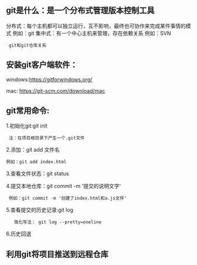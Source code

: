 ## git是什么：是一个分布式管理版本控制工具

   分布式：每个主机都可以独立运行，互不影响，最终也可协作来完成某件事情的模式 例如：git
   集中式：有一个中心主机来管理，存在依赖关系 例如：SVN

     git和git仓库关系

## 安装git客户端软件：

   windows:https://gitforwindows.org/
   
   mac: https://git-scm.com/download/mac

## git常用命令:
  
   1.初始化git:git init  

     注：在项目根目录下产生一个.git文件

   2.添加：git add 文件名

    例如：git add index.html

   3.查看文件状态：git status

   4.提交本地仓库：git commit -m '提交的说明文字'

     例如：git commit -m '创建了index.html和a.js文件'

   5.查看提交的历史记录:git log

       简化写法： git log --pretty=oneline

   6.历史回退

      


## 利用git将项目推送到远程仓库


